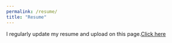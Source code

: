 ```yaml
---
permalink: /resume/
title: "Resume"
---
```


I regularly update my resume and upload on this page.[Click here](/files/resume.pdf)
